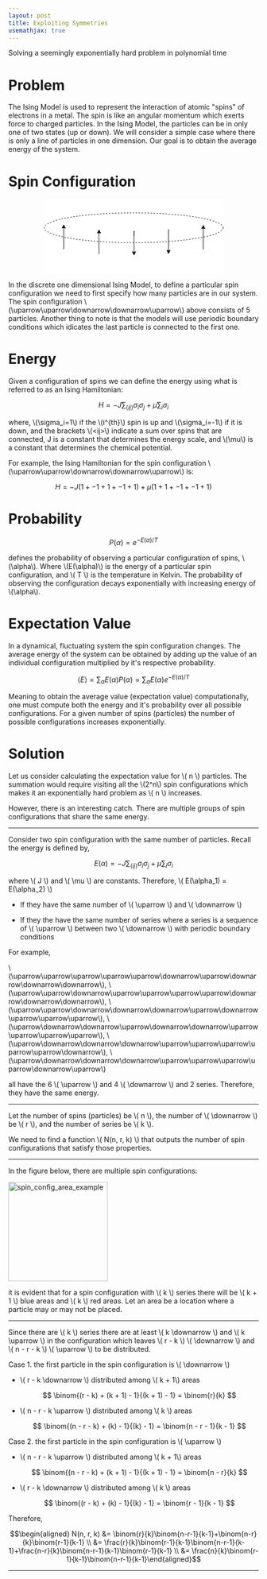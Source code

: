 ```yaml
---
layout: post
title: Exploiting Symmetries
usemathjax: true
---
```


Solving a seemingly exponentially hard problem in polynomial time 

<h1 class = "display-6">Problem</h1>

The Ising Model is used to represent the interaction of atomic "spins" of electrons in a metal. The spin is like an angular momentum which exerts force to charged particles. In the Ising Model, the particles can be in only one of two states (up or down). We will consider a simple case where there is only a line of particles in one dimension.
Our goal is to obtain the average energy of the system.

<h1 class = "display-6">Spin Configuration</h1>

<svg xmlns="http://www.w3.org/2000/svg" xmlns:xlink="http://www.w3.org/1999/xlink" version="1.1" width="361px" height="150px" viewBox="-0.5 -0.5 361 95" style="background-color: rgb(255, 255, 255); display: block; margin: auto;"><defs/><g><ellipse cx="180" cy="30" rx="180" ry="30" fill="rgb(255, 255, 255)" stroke="rgb(0, 0, 0)" stroke-dasharray="3 3" pointer-events="all"/><path d="M 39 73 L 39 29.37" fill="none" stroke="rgb(0, 0, 0)" stroke-miterlimit="10" pointer-events="stroke"/><path d="M 39 24.12 L 42.5 31.12 L 39 29.37 L 35.5 31.12 Z" fill="rgb(0, 0, 0)" stroke="rgb(0, 0, 0)" stroke-miterlimit="10" pointer-events="all"/><path d="M 110 83 L 110 39.37" fill="none" stroke="rgb(0, 0, 0)" stroke-miterlimit="10" pointer-events="stroke"/><path d="M 110 34.12 L 113.5 41.12 L 110 39.37 L 106.5 41.12 Z" fill="rgb(0, 0, 0)" stroke="rgb(0, 0, 0)" stroke-miterlimit="10" pointer-events="all"/><path d="M 180.5 46 L 180.5 36 L 180.5 79.63" fill="none" stroke="rgb(0, 0, 0)" stroke-miterlimit="10" pointer-events="stroke"/><path d="M 180.5 84.88 L 177 77.88 L 180.5 79.63 L 184 77.88 Z" fill="rgb(0, 0, 0)" stroke="rgb(0, 0, 0)" stroke-miterlimit="10" pointer-events="all"/><path d="M 250 43 L 250 33 L 250 76.63" fill="none" stroke="rgb(0, 0, 0)" stroke-miterlimit="10" pointer-events="stroke"/><path d="M 250 81.88 L 246.5 74.88 L 250 76.63 L 253.5 74.88 Z" fill="rgb(0, 0, 0)" stroke="rgb(0, 0, 0)" stroke-miterlimit="10" pointer-events="all"/><path d="M 320 74 L 320 30.37" fill="none" stroke="rgb(0, 0, 0)" stroke-miterlimit="10" pointer-events="stroke"/><path d="M 320 25.12 L 323.5 32.12 L 320 30.37 L 316.5 32.12 Z" fill="rgb(0, 0, 0)" stroke="rgb(0, 0, 0)" stroke-miterlimit="10" pointer-events="all"/></g></svg>

In the discrete one dimensional Ising Model, to define a particular spin configuration we need to first specify how many particles are in our system. The spin configuration \\(\uparrow\uparrow\downarrow\downarrow\uparrow\\) above consists of 5 particles. Another thing to note is that the models will use periodic boundary conditions which idicates the last particle is connected to the first one.

<h1 class = "display-6">Energy</h1>

Given a configuration of spins we can define the energy using what is referred to as an Ising Hamiltonian:

$$H = -J\sum_{\left<ij\right>} \sigma_i\sigma_j + \mu\sum_i\sigma_i$$


where, \\(\sigma_i=1\\) if the \\(i^{th}\\) spin is up and \\(\sigma_i=-1\\) if it is down, and the brackets \\(\<ij\>\\) indicate a sum over spins that are connected, J is a constant that determines the energy scale, and \\(\mu\\) is a constant that determines the chemical potential.

For example, the Ising Hamiltonian for the spin configuration \\(\uparrow\uparrow\downarrow\downarrow\uparrow\\) is:

$$H = -J(1 + -1 + 1 + -1 + 1) + \mu(1 + 1 + -1 + -1 + 1) $$

<h1 class = "display-6">Probability</h1>

$$P(\alpha) = e^{-E(\alpha)/T}$$

defines the probability of observing a particular configuration of spins, \\(\alpha\\). Where \\(E(\alpha)\\) is the energy of a particular spin configuration, and \\( T \\) is the temperature in Kelvin. The probability of observing the configuration decays exponentially with increasing energy of \\(\alpha\\).

<h1 class = "display-6">Expectation Value</h1>

In a dynamical, fluctuating system the spin configuration changes. The average energy of the system can be obtained by adding up the value of an individual configuration multiplied by it's respective probability. 

$$\left<E\right> = \sum_\alpha E(\alpha)P(\alpha) = \sum_\alpha E(\alpha)e^{-E(\alpha)/T}$$

Meaning to obtain the average value (expectation value) computationally, one must compute both the energy and it's probability over all possible configurations. For a given number of spins (particles) the number of possible configurations increases exponentially.

<h1 class = "display-6">Solution</h1>

Let us consider calculating the expectation value for \\( n \\) particles. The summation would require visiting all the \\(2^n\\) spin configurations which makes it an exponentially hard problem as \\( n \\) increases. 

However, there is an interesting catch. There are multiple groups of spin configurations that share the same energy. 

***

Consider two spin configuration with the same number of particles. Recall the energy is defined by,

$$E(\alpha) = -J\sum_{\left<ij\right>} \sigma_i\sigma_j + \mu\sum_i\sigma_i$$

where \\( J \\) and \\( \mu \\) are constants. Therefore, \\( E(\alpha_1) = E(\alpha_2) \\) 

* If they have the same number of \\( \uparrow \\) and \\( \downarrow \\)

* If they the have the same number of series where a series is a sequence of \\( \uparrow \\) between two \\( \downarrow \\) with periodic boundary conditions

For example, 

\\(\uparrow\uparrow\uparrow\uparrow\uparrow\downarrow\uparrow\downarrow\downarrow\downarrow\\), \\(\uparrow\uparrow\downarrow\uparrow\uparrow\uparrow\uparrow\downarrow\downarrow\downarrow\\), \\(\uparrow\uparrow\downarrow\downarrow\downarrow\uparrow\downarrow\uparrow\uparrow\uparrow\\), \\(\uparrow\downarrow\downarrow\uparrow\downarrow\downarrow\uparrow\uparrow\uparrow\uparrow\\), \\(\uparrow\downarrow\downarrow\downarrow\uparrow\uparrow\uparrow\uparrow\uparrow\downarrow\\), \\(\uparrow\downarrow\downarrow\downarrow\uparrow\uparrow\uparrow\uparrow\downarrow\uparrow\\)

all have the 6 \\( \uparrow \\) and 4 \\( \downarrow \\) and 2 series. Therefore, they have the same energy.

***

Let the number of spins (particles) be \\( n \\), the number of \\( \downarrow \\) be \\( r \\), and the number of series be \\( k \\). 

We need to find a function \\( N(n, r, k) \\) that outputs the number of spin configurations that satisfy those properties. 

*** 
In the figure below, there are multiple spin configurations:

<img src="{{ site.baseurl }}/images/spin_config_area_example.png" class="img-fluid" alt="spin_config_area_example" width="200"/>

it is evident that for a spin configuration with \\( k \\) series there will be \\( k + 1 \\) blue areas and \\( k \\) red areas. Let an area be a location where a particle may or may not be placed. 

***

Since there are \\( k \\) series there are at least \\( k \downarrow \\) and \\( k \uparrow \\) in the configuration which leaves 
\\( r - k \\) \\( \downarrow \\) and \\( n - r - k \\) \\( \uparrow \\) to be distributed.

Case 1. the first particle in the spin configuration is \\( \downarrow \\)

* \\( r - k \downarrow \\) distributed among \\( k + 1\\) areas 

  $$ \binom{(r - k) + (k + 1) - 1}{(k + 1) - 1} = \binom{r}{k} $$

* \\( n - r - k \uparrow \\) distributed among \\( k \\) areas

  $$ \binom{(n - r - k) + (k) - 1}{(k) - 1} = \binom{n - r - 1}{k - 1} $$

Case 2. the first particle in the spin configuration is \\( \uparrow \\)

* \\( n - r - k \uparrow \\) distributed among \\( k + 1\\) areas 

  $$ \binom{(n - r - k) + (k + 1) - 1}{(k + 1) - 1} = \binom{n - r}{k} $$

* \\( r - k \downarrow \\) distributed among \\( k \\) areas

  $$ \binom{(r - k) + (k) - 1}{(k) - 1} = \binom{r - 1}{k - 1} $$

Therefore, 

$$\begin{aligned} N(n, r, k) &= \binom{r}{k}\binom{n-r-1}{k-1}+\binom{n-r}{k}\binom{r-1}{k-1} \\ &= \frac{r}{k}\binom{r-1}{k-1}\binom{n-r-1}{k-1}+\frac{n-r}{k}\binom{n-r-1}{k-1}\binom{r-1}{k-1} \\ &=  \frac{n}{k}\binom{r-1}{k-1}\binom{n-r-1}{k-1}\end{aligned}$$

***
